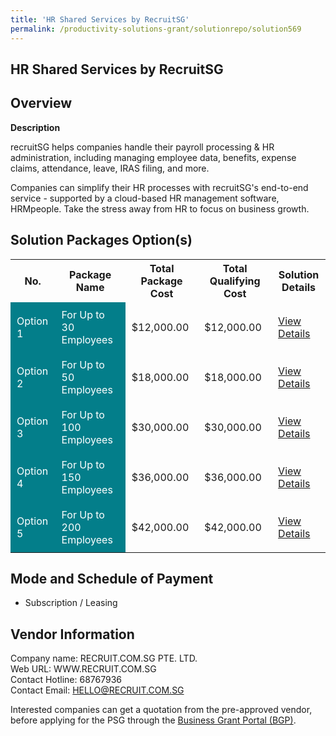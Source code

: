 ```yaml
---
title: 'HR Shared Services by RecruitSG'
permalink: /productivity-solutions-grant/solutionrepo/solution569
---
```


## HR Shared Services by RecruitSG

## Overview

**Description**

recruitSG helps companies handle their payroll processing & HR administration, including managing employee data, benefits, expense claims, attendance, leave, IRAS filing, and more.

Companies can simplify their HR processes with recruitSG's end-to-end service - supported by a cloud-based HR management software, HRMpeople. Take the stress away from HR to focus on business growth.

## Solution Packages Option(s)

<table>
<tr>
<th><b>No.</b></th>
<th><b>Package Name</b></th>
<th><b>Total Package Cost</b></th>
<th><b>Total Qualifying Cost</b></th>
<th><b>Solution Details</b></th>
</tr>
<tr>
<td style='padding: 10px; background-color: #037E8A; color: #FFFFFF;'>Option 1</td>
<td style='padding: 10px; background-color: #037E8A; color: #FFFFFF;'>For Up to 30 Employees</td>
<td style='padding: 10px;'>$12,000.00</td>
<td style='padding: 10px;'>$12,000.00</td>
<td style='padding: 10px;'><a href='/images/psg/Recruit_Desensitised_Annex_3_Part_1.pdf' target='_blank'>View Details</a></td>
</tr>
<tr>
<td style='padding: 10px; background-color: #037E8A; color: #FFFFFF;'>Option 2</td>
<td style='padding: 10px; background-color: #037E8A; color: #FFFFFF;'>For Up to 50 Employees</td>
<td style='padding: 10px;'>$18,000.00</td>
<td style='padding: 10px;'>$18,000.00</td>
<td style='padding: 10px;'><a href='/images/psg/Recruit_Desensitised_Annex_3_Part_2.pdf' target='_blank'>View Details</a></td>
</tr>
<tr>
<td style='padding: 10px; background-color: #037E8A; color: #FFFFFF;'>Option 3</td>
<td style='padding: 10px; background-color: #037E8A; color: #FFFFFF;'>For Up to 100 Employees</td>
<td style='padding: 10px;'>$30,000.00</td>
<td style='padding: 10px;'>$30,000.00</td>
<td style='padding: 10px;'><a href='/images/psg/Recruit_Desensitised_Annex_3_Part_3.pdf' target='_blank'>View Details</a></td>
</tr>
<tr>
<td style='padding: 10px; background-color: #037E8A; color: #FFFFFF;'>Option 4</td>
<td style='padding: 10px; background-color: #037E8A; color: #FFFFFF;'>For Up to 150 Employees</td>
<td style='padding: 10px;'>$36,000.00</td>
<td style='padding: 10px;'>$36,000.00</td>
<td style='padding: 10px;'><a href='/images/psg/Recruit_Desensitised_Annex_3_Part_4.pdf' target='_blank'>View Details</a></td>
</tr>
<tr>
<td style='padding: 10px; background-color: #037E8A; color: #FFFFFF;'>Option 5</td>
<td style='padding: 10px; background-color: #037E8A; color: #FFFFFF;'>For Up to 200 Employees</td>
<td style='padding: 10px;'>$42,000.00</td>
<td style='padding: 10px;'>$42,000.00</td>
<td style='padding: 10px;'><a href='/images/psg/Recruit_Desensitised_Annex_3_Part_5.pdf' target='_blank'>View Details</a></td>
</tr>
</table>

## Mode and Schedule of Payment

 - Subscription / Leasing

## Vendor Information

 Company name: RECRUIT.COM.SG PTE. LTD.<br>Web URL: WWW.RECRUIT.COM.SG <br>Contact Hotline: 68767936 <br>Contact Email: HELLO@RECRUIT.COM.SG 

Interested companies can get a quotation from the pre-approved vendor, before applying for the PSG through the <a href='https://www.businessgrants.gov.sg/' target='_blank' rel='noopener'>Business Grant Portal (BGP)</a>.

<script src="/jquery/resize-tables.js"></script>
